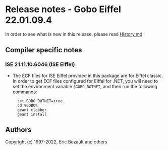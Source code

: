 # Release notes - Gobo Eiffel 22.01.09.4

In order to see what is new in this release, please read [History.md](./History.md).

## Compiler specific notes

### ISE 21.11.10.6046 (ISE Eiffel)

* The ECF files for ISE Eiffel provided in this package are for
  Eiffel classic. In order to get ECF files configured for Eiffel
  for .NET, you will need to set the environment variable
  `$GOBO_DOTNET`, and then run the following commands:

		set GOBO_DOTNET=true
		cd %GOBO%
		geant clobber
		geant install

## Authors

Copyright (c) 1997-2022, Eric Bezault and others
